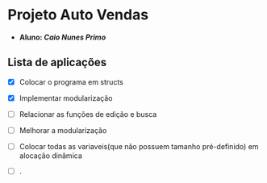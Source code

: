 # **Projeto Auto Vendas**
-  **Aluno: _Caio Nunes Primo_**




## Lista de aplicações

- [x] Colocar o programa em structs
- [x] Implementar modularização
- [ ] Relacionar as funções de edição e busca
- [ ] Melhorar a modularização
- [ ] Colocar todas as variaveis(que não possuem tamanho pré-definido) em alocação dinâmica
- [ ] .

